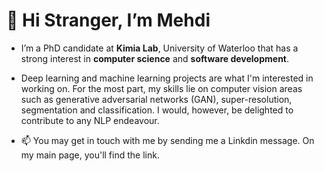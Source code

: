 # 👋 Hi Stranger, I’m Mehdi

- I’m a PhD candidate  at **Kimia Lab**, University of Waterloo that has a strong interest in **computer science** and **software development**.

- Deep learning and machine learning projects are what I'm interested in working on. For the most part, my skills lie on computer vision areas such as generative adversarial networks (GAN), super-resolution, segmentation and classification. I would, however, be delighted to contribute to any NLP endeavour.
- 📫 You may get in touch with me by sending me a Linkdin message. On my main page, you'll find the link.

<!---
m-afshari/m-afshari is a ✨ special ✨ repository because its `README.md` (this file) appears on your GitHub profile.
You can click the Preview link to take a look at your changes.
--->
